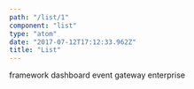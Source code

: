 ```yaml
---
path: "/list/1"
component: "list"
type: "atom"
date: "2017-07-12T17:12:33.962Z"
title: "List"
---
```

<List>
  <ListItem m={2}>framework</ListItem>
  <ListItem m={2}>dashboard</ListItem>
  <ListItem m={2}>event gateway</ListItem>
  <ListItem m={2}>enterprise</ListItem>
</List>